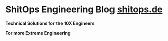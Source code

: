 # ShitOps Engineering Blog **[shitops.de](https://shitops.de)**

**Technical Solutions for the 10X Engineers**

**For more Extreme Engineering**

